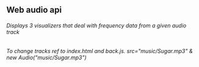 ## Web audio api

###### Displays 3 visualizers that deal with frequency data from a given audio track
###### To change tracks ref to index.html and back.js. src="music/Sugar.mp3" & new Audio("music/Sugar.mp3")
